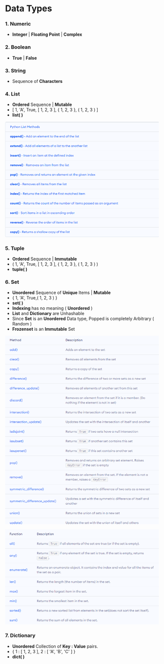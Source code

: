 # Data Types

### 1. **Numeric** 
- **Integer** | **Floating Point** | **Complex** 

### 2. **Boolean**   
- **True** | **False** 

### 3. **String**  
- Sequence of **Characters**

### 4. **List** 
- **Ordered** Sequence | **Mutable** 
- \[ 1, 'A', True, \[ 1, 2, 3 ], { 1, 2, 3 }, ( 1, 2, 3 ) ] 
- **list( )**

![List Methods](Image/ListMethods.png)

### 5. **Tuple**  
- **Ordered** Sequence | **Immutable**  
- \( 1, 'A', True, \[ 1, 2, 3 ], { 1, 2, 3 }, ( 1, 2, 3 ) ) 
- **tuple( )**

### 6. **Set**  
- **Unordered** Sequence of **Unique** Items | **Mutable** 
- \{ 1, 'A', True,( 1, 2, 3 ) } 
- **set( )**
- **Indexing** has no meaning ( **Unordered** )
- **List** and **Dictionary** are Unhashable
- Since **Set** is an **Unordered** Data type, Popped is completely Arbitrary ( Random )
- **Frozenset** is an **Immutable** Set

![Set Methods](Image/SetMethods.png)

![Set Functions](Image/SetFunctions.png)

### 7. **Dictionary** 
- **Unordered** Collection of **Key : Value** pairs.  
- { 1 : \[ 1, 2, 3 ], 2 : \[ 'A', 'B', 'C' ] } 
- **dict( )**
